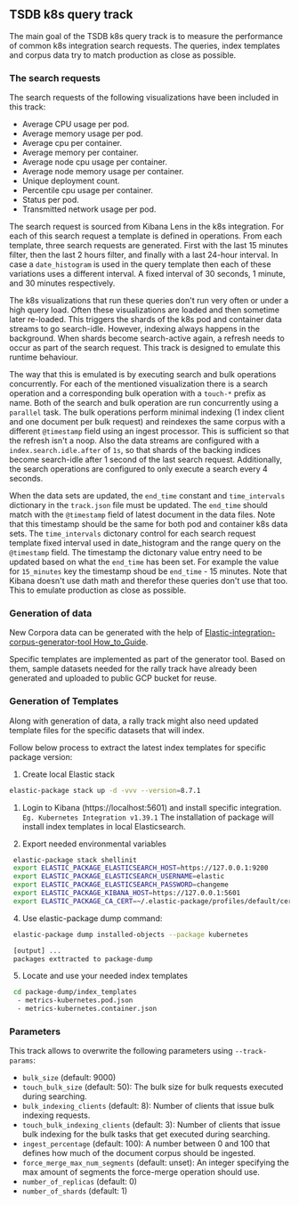 ## TSDB k8s query track

The main goal of the TSDB k8s query track is to measure the performance of common k8s integration search requests.
The queries, index templates and corpus data try to match production as close as possible.

### The search requests

The search requests of the following visualizations have been included in this track:
* Average CPU usage per pod.
* Average memory usage per pod.
* Average cpu per container.
* Average memory per container.
* Average node cpu usage per container.
* Average node memory usage per container.
* Unique deployment count.
* Percentile cpu usage per container.
* Status per pod.
* Transmitted network usage per pod.

The search request is sourced from Kibana Lens in the k8s integration. For each of this search request a template is defined in operations.
From each template, three search requests are generated. First with the last 15 minutes filter, then the last 2 hours filter, and finally with a last 24-hour interval. In case a `date_histogram` is used in the query template then each of these variations uses a different interval. A fixed interval of 30 seconds, 1 minute, and 30 minutes respectively.

The k8s visualizations that run these queries don't run very often or under a high query load.
Often these visualizations are loaded and then sometime later re-loaded. This triggers the shards of the k8s pod and container data streams to go search-idle. However, indexing always happens in the background. When shards become search-active again, a refresh needs to occur as part of the search request. This track is designed to emulate this runtime behaviour.

The way that this is emulated is by executing search and bulk operations concurrently. For each of the mentioned visualization there is a search operation and a corresponding bulk operation with a `touch-*` prefix as name. Both of the search and bulk operation are run concurrently using a `parallel` task. The bulk operations perform minimal indexing (1 index client and one document per bulk request) and reindexes the same corpus with a different `@timestamp` field using an ingest processor. This is sufficient so that the refresh isn't a noop. Also the data streams are configured with a `index.search.idle.after` of `1s`, so that shards of the backing indices become search-idle after 1 second of the last search request. Additionally, the search operations are configured to only execute a search every 4 seconds.

When the data sets are updated, the `end_time` constant and `time_intervals` dictionary in the `track.json` file must be updated.
The `end_time` should match with the `@timestamp` field of latest document in the data files. Note that this timestamp should be the same for both pod and container k8s data sets.
The `time_intervals` dictonary control for each search request template fixed interval used in date_histogram and the range query on the `@timestamp` field.
The timestamp the dictonary value entry need to be updated based on what the `end_time` has been set. For example the value for `15_minutes` key the timestamp shoud be `end_time` - 15 minutes. Note that Kibana doesn't use dath math and therefor these queries don't use that too. This to emulate production as close as possible.

### Generation of data

New Corpora data can be generated with the help of [Elastic-integration-corpus-generator-tool How_to_Guide](https://github.com/elastic/observability-dev/blob/main/docs/infraobs/cloudnative-monitoring/dev-docs/elastic-generator-tool-with-rally.md).

Specific templates are implemented as part of the generator tool. Based on them, sample datasets needed for the rally track have already been generated and uploaded to public GCP bucket for reuse.

### Generation of Templates

Along with generation of data, a rally track might also need updated template files for the specific datasets that will index.

Follow below process to extract the latest index templates for specific package version:

1. Create local Elastic stack

```bash
elastic-package stack up -d -vvv --version=8.7.1
```

1. Login to Kibana (https://localhost:5601) and install specific integration. `Eg. Kubernetes Integration v1.39.1`
   The installation of package will install index templates in local Elasticsearch.

2. Export needed environmental variables

```bash
 elastic-package stack shellinit
 export ELASTIC_PACKAGE_ELASTICSEARCH_HOST=https://127.0.0.1:9200
 export ELASTIC_PACKAGE_ELASTICSEARCH_USERNAME=elastic
 export ELASTIC_PACKAGE_ELASTICSEARCH_PASSWORD=changeme
 export ELASTIC_PACKAGE_KIBANA_HOST=https://127.0.0.1:5601
 export ELASTIC_PACKAGE_CA_CERT=~/.elastic-package/profiles/default/certs/ca-cert.pem
 ```

 4. Use elastic-package dump command:

```bash
 elastic-package dump installed-objects --package kubernetes

 [output] ...
 packages exttracted to package-dump
 ```

5. Locate and use your needed index templates

```bash
 cd package-dump/index_templates
  - metrics-kubernetes.pod.json
  - metrics-kubernetes.container.json 
```

### Parameters

This track allows to overwrite the following parameters using `--track-params`:

* `bulk_size` (default: 9000)
* `touch_bulk_size` (default: 50): The bulk size for bulk requests executed during searching.
* `bulk_indexing_clients` (default: 8): Number of clients that issue bulk indexing requests.
* `touch_bulk_indexing_clients` (default: 3): Number of clients that issue bulk indexing for the bulk tasks that get executed during searching.
* `ingest_percentage` (default: 100): A number between 0 and 100 that defines how much of the document corpus should be ingested.
* `force_merge_max_num_segments` (default: unset): An integer specifying the max amount of segments the force-merge operation should use.
* `number_of_replicas` (default: 0)
* `number_of_shards` (default: 1)
